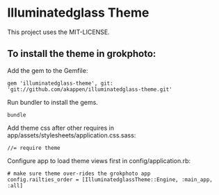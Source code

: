 Illuminatedglass Theme
======================

This project uses the MIT-LICENSE.

To install the theme in grokphoto:
----------------------------------

Add the gem to the Gemfile:

    gem 'illuminatedglass-theme', git: 'git://github.com/akappen/illuminatedglass-theme.git'


Run bundler to install the gems.

    bundle


Add theme css after other requires in app/assets/stylesheets/application.css.sass:

    //= require theme


Configure app to load theme views first in config/application.rb:

    # make sure theme over-rides the grokphoto app
    config.railties_order = [IlluminatedglassTheme::Engine, :main_app, :all]
